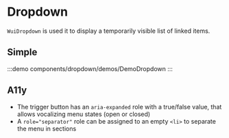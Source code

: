 <script setup>
import DemoDropdown from '@/components/dropdown/demos/DemoDropdown.vue'
</script>

# Dropdown

`WuiDropdown` is used it to display a temporarily visible list of linked items.

## Simple

:::demo components/dropdown/demos/DemoDropdown
<DemoDropdown />
:::

## A11y

- The trigger button has an `aria-expanded` role with a true/false value, that allows vocalizing menu states (open or closed)
- A `role="separator"` role can be assigned to an empty `<li>` to separate the menu in sections
